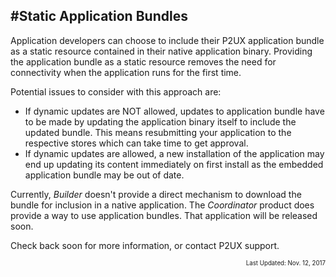 #Static Application Bundles
-----

Application developers can choose to include their P2UX application bundle as a static resource contained in their native application binary. Providing the application bundle as a static resource removes the need for connectivity when the application runs for the first time. 

Potential issues to consider with this approach are:

* If dynamic updates are NOT allowed, updates to application bundle have to be made by updating the application binary itself to include the updated bundle. This means resubmitting your application to the respective stores which can take time to get approval.
* If dynamic updates are allowed, a new installation of the application may end up updating its content immediately on first install as the embedded application bundle may be out of date.

Currently, *Builder* doesn't provide a direct mechanism to download the bundle for inclusion in a native application. The *Coordinator* product does provide a way to use application bundles. That application will be released soon.

Check back soon for more information, or contact P2UX support.
<div style="text-align:right"><sub><sup>Last Updated: Nov. 12, 2017<sup><sub></div>
